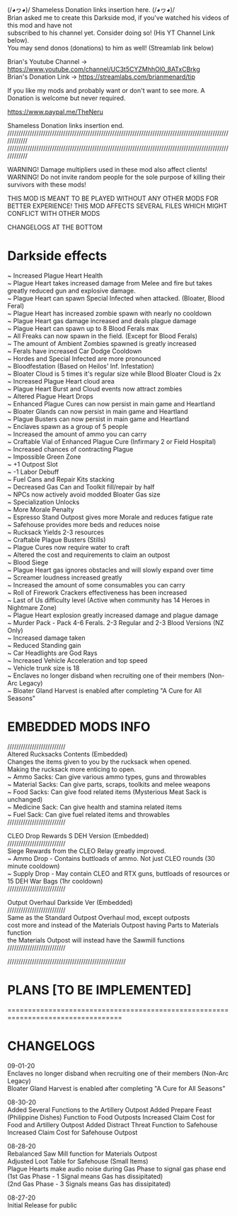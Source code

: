 (/◕ヮ◕)/ Shameless Donation links insertion here. (/◕ヮ◕)/  
Brian asked me to create this Darkside mod, if you've watched his videos of this mod and have not  
subscribed to his channel yet. Consider doing so! (His YT Channel Link below).  
You may send donos (donations) to him as well! (Streamlab link below)  

Brian's Youtube Channel -> https://www.youtube.com/channel/UC3t5CYZMhhOl0_8ATxCBrkg  
Brian's Donation Link -> https://streamlabs.com/brianmenard/tip


If you like my mods and probably want or don't want to see more. A Donation is welcome but never required.

https://www.paypal.me/TheNeru

Shameless Donation links insertion end.  
////////////////////////////////////////////////////////////////////////////////////////////////////////////  
////////////////////////////////////////////////////////////////////////////////////////////////////////////  

WARNING! Damage multipliers used in these mod also affect clients!
WARNING! Do not invite random people for the sole purpose of killing their survivors with these mods!


THIS MOD IS MEANT TO BE PLAYED WITHOUT ANY OTHER MODS FOR BETTER EXPERIENCE! THIS MOD AFFECTS SEVERAL
FILES WHICH MIGHT CONFLICT WITH OTHER MODS

CHANGELOGS AT THE BOTTOM  

# Darkside effects  
~ Increased Plague Heart Health  
~ Plague Heart takes increased damage from Melee and fire but takes greatly reduced gun and explosive damage.  
~ Plague Heart can spawn Special Infected when attacked. (Bloater, Blood Feral)  
~ Plague Heart has increased zombie spawn with nearly no cooldown  
~ Plague Heart gas damage increased and deals plague damage  
~ Plague Heart can spawn up to 8 Blood Ferals max  
~ All Freaks can now spawn in the field. (Except for Blood Ferals)  
~ The amount of Ambient Zombies spawned is greatly increased  
~ Ferals have increased Car Dodge Cooldown  
~ Hordes and Special Infected are more pronounced  
~ Bloodfestation (Based on Heilos' Inf. Infestation)  
~ Bloater Cloud is 5 times it's regular size while Blood Bloater Cloud is 2x  
~ Increased Plague Heart cloud area  
~ Plague Heart Burst and Cloud events now attract zombies  
~ Altered Plague Heart Drops  
~ Enhanced Plague Cures can now persist in main game and Heartland  
~ Bloater Glands can now persist in main game and Heartland  
~ Plague Busters can now persist in main game and Heartland  
~ Enclaves spawn as a group of 5 people  
~ Increased the amount of ammo you can carry  
~ Craftable Vial of Enhanced Plague Cure (Infirmary 2 or Field Hospital)  
~ Increased chances of contracting Plague  
~ Impossible Green Zone  
~ +1 Outpost Slot  
~ -1 Labor Debuff  
~ Fuel Cans and Repair Kits stacking  
~ Decreased Gas Can and Toolkit fill/repair by half  
~ NPCs now actively avoid modded Bloater Gas size  
~ Specialization Unlocks  
~ More Morale Penalty  
~ Espresso Stand Outpost gives more Morale and reduces fatigue rate  
~ Safehouse provides more beds and reduces noise  
~ Rucksack Yields 2-3 resources  
~ Craftable Plague Busters (Stills)  
~ Plague Cures now require water to craft  
~ Altered the cost and requirements to claim an outpost  
~ Blood Siege  
~ Plague Heart gas ignores obstacles and will slowly expand over time  
~ Screamer loudness increased greatly  
~ Increased the amount of some consumables you can carry  
~ Roll of Firework Crackers effectiveness has been increased  
~ Last of Us difficulty level (Active when community has 14 Heroes in Nightmare Zone)  
~ Plague Heart explosion greatly increased damage and plague damage  
~ Murder Pack - Pack 4-6 Ferals. 2-3 Regular and 2-3 Blood Versions (NZ Only)  
~ Increased damage taken  
~ Reduced Standing gain  
~ Car Headlights are God Rays  
~ Increased Vehicle Acceleration and top speed  
~ Vehicle trunk size is 18  
~ Enclaves no longer disband when recruiting one of their members (Non-Arc Legacy)  
~ Bloater Gland Harvest is enabled after completing "A Cure for All Seasons"


# EMBEDDED MODS INFO  
//////////////////////////  
Altered Rucksacks Contents (Embedded)  
Changes the items given to you by the rucksack when opened.  
Making the rucksack more enticing to open.  
~ Ammo Sacks: Can give various ammo types, guns and throwables  
~ Material Sacks: Can give parts, scraps, toolkits and melee weapons  
~ Food Sacks: Can give food related items (Mysterious Meat Sack is unchanged)  
~ Medicine Sack: Can give health and stamina related items  
~ Fuel Sack: Can give fuel related items and throwables  
//////////////////////////  

CLEO Drop Rewards S DEH Version (Embedded)  
//////////////////////////  
Siege Rewards from the CLEO Relay greatly improved.  
~ Ammo Drop - Contains buttloads of ammo. Not just CLEO rounds (30 minute cooldown)  
~ Supply Drop - May contain CLEO and RTX guns, buttloads of resources or 15 DEH War Bags (1hr cooldown)  
//////////////////////////  

Output Overhaul Darkside Ver (Embedded)  
//////////////////////////  
Same as the Standard Outpost Overhaul mod, except outposts  
cost more and instead of the Materials Outpost having Parts to Materials function  
the Materials Outpost will instead have the Sawmill functions  
//////////////////////////  
  
/////////////////////////////////////////////////////  

# PLANS [TO BE IMPLEMENTED]  
  

==================================================================================

# CHANGELOGS  
09-01-20  
Enclaves no longer disband when recruiting one of their members (Non-Arc Legacy)  
Bloater Gland Harvest is enabled after completing "A Cure for All Seasons"

08-30-20  
Added Several Functions to the Artillery Outpost
Added Prepare Feast (Philippine Dishes) Function to Food Outposts
Increased Claim Cost for Food and Artillery Outpost
Added Distract Threat Function to Safehouse
Increased Claim Cost for Safehouse Outpost

08-28-20  
Rebalanced Saw Mill function for Materials Outpost  
Adjusted Loot Table for Safehouse (Small Items)  
Plague Hearts make audio noise during Gas Phase to signal gas phase end  
(1st Gas Phase - 1 Signal means Gas has dissipitated)  
(2nd Gas Phase - 3 Signals means Gas has dissipitated)  

08-27-20  
Initial Release for public
